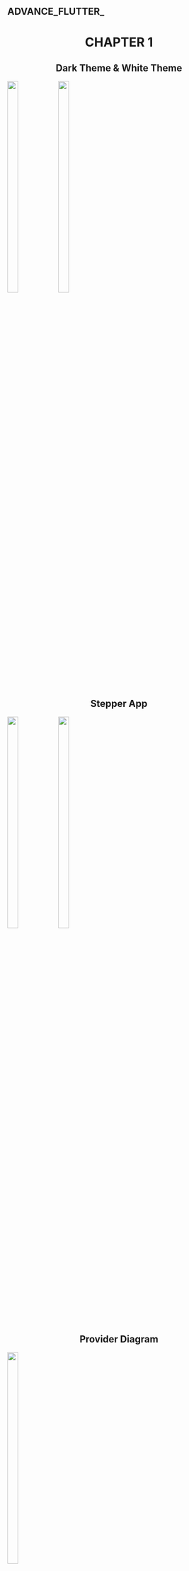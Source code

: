 

## ADVANCE_FLUTTER_                                                       
<p>
  <h1 align="center"> CHAPTER 1 </h1>
<h2 align = "center">  Dark Theme & White Theme  </h2>
  <img src = "https://github.com/fenishpatel3150/advflutter_ch1/assets/143187609/47055094-0dca-4793-b7d4-497a9945564d" width=22% height=35%>
  <img src = "https://github.com/fenishpatel3150/advflutter_ch1/assets/143187609/ffaad260-2557-43ed-86f6-276e7ee6cdc7" width=22% height=35%>
  
</p>

<p>
<h2 align ="center"> Stepper App  </h2>
  <img src = "https://github.com/fenishpatel3150/advflutter_ch1/assets/143187609/86e3f9ab-1588-401a-ba98-9b8d79e569cd" width=22% height=35%>
  <img src = "https://github.com/fenishpatel3150/advflutter_ch1/assets/143187609/c0fb92f2-d602-4901-aead-457393cd2c1c" width=22% height=35%>
 </p>

<p>
<h2 align ="center" >  Provider Diagram  </h2>
  <img src = "https://github.com/fenishpatel3150/advflutter_ch1/assets/143187609/839c1616-16ee-4604-b247-f2b0aa477a29" width=22% height=35%>
 </p>
 
 <p>
<h2 align ="center" > Counter App  </h2>
  <img src = "https://github.com/fenishpatel3150/advflutter_ch1/assets/143187609/3ced18d4-c894-441c-b5a9-e8229160badf" width=22% height=35%>
 </p>
 
  <p>
<h2 align ="center" > Theme App </h2>
  <img src = "https://github.com/fenishpatel3150/advflutter_ch1/assets/143187609/29e00445-24ff-4887-9c19-92085e651212" width=22% height=35%>
    <img src = "https://github.com/fenishpatel3150/advflutter_ch1/assets/143187609/c2c58af9-2335-454b-9d10-6a7f31925735" width=22% height=35%>
 </p>

<p>
<h2 align ="center" >  Introduction Screen  </h2>
  <img src = "https://github.com/fenishpatel3150/advflutter_ch1/assets/143187609/b5513141-632a-4c04-9fbe-0f815b90e9b5" width=22% height=35%>
   <img src = "https://github.com/fenishpatel3150/advflutter_ch1/assets/143187609/87534c96-ccb0-4edf-9d72-6c6b91348e00" width=22% height=35%>
   <img src = "https://github.com/fenishpatel3150/advflutter_ch1/assets/143187609/70f9c52f-8c21-46eb-802b-5cc3d52d5df9" width=22% height=35%>
   
   <video src= "https://github.com/fenishpatel3150/advflutter_ch1/assets/143187609/a9a7f882-0461-4c18-9bd4-dbdda925ea72"></video>
   </p>

<p>
  <h2 align ="center" >  Contact App  </h2>
  <img src = "https://github.com/fenishpatel3150/advflutter_ch1/assets/143187609/909e1bf4-a735-49b7-bdec-74881a866032" width=22% height=35%>
  <video src= "https://github.com/fenishpatel3150/advflutter_ch1/assets/143187609/8045334b-8549-4b52-a01c-06f557bff2e2"></video>
</p>
    
<p>
  <h2 align ="center" > Gallery App  </h2>
  <img src = "https://github.com/fenishpatel3150/advflutter_ch1/assets/143187609/85c0de0e-4f65-41d1-8604-55cd1148e47d" width=22% height=35%>
  <img src = "https://github.com/fenishpatel3150/advflutter_ch1/assets/143187609/9014d856-2ce1-4b63-ba6e-cc6e5911d67f" width=22% height=35%>
  <img src = "https://github.com/fenishpatel3150/advflutter_ch1/assets/143187609/e30fd706-efa9-401a-a77e-dfedf2d7ea86" width=22% height=35%>
  <video src= "https://github.com/fenishpatel3150/advflutter_ch1/assets/143187609/c335922b-7423-4735-aeb5-177a2cedc0a4"/>
</p>
